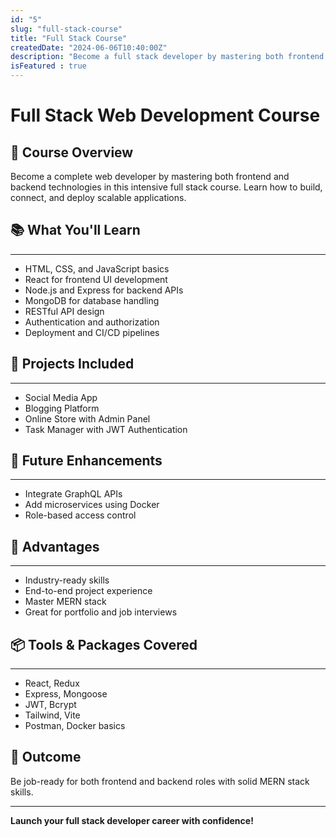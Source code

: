 ```yaml
---
id: "5"
slug: "full-stack-course"
title: "Full Stack Course"
createdDate: "2024-06-06T10:40:00Z"
description: "Become a full stack developer by mastering both frontend and backend technologies, including React, Node.js, and MongoDB."
isFeatured : true
---
```

#                             Full Stack Web Development Course

## 📘 Course Overview
Become a complete web developer by mastering both frontend and backend technologies in this intensive full stack course. Learn how to build, connect, and deploy scalable applications.

## 📚 What You'll Learn
---
- HTML, CSS, and JavaScript basics
- React for frontend UI development
- Node.js and Express for backend APIs
- MongoDB for database handling
- RESTful API design
- Authentication and authorization
- Deployment and CI/CD pipelines

## 💼 Projects Included
---
- Social Media App
- Blogging Platform
- Online Store with Admin Panel
- Task Manager with JWT Authentication

## 🚀 Future Enhancements
---
- Integrate GraphQL APIs
- Add microservices using Docker
- Role-based access control

## 🌟 Advantages
---
- Industry-ready skills
- End-to-end project experience
- Master MERN stack
- Great for portfolio and job interviews

## 📦 Tools & Packages Covered
---
- React, Redux
- Express, Mongoose
- JWT, Bcrypt
- Tailwind, Vite
- Postman, Docker basics

## 🏁 Outcome
Be job-ready for both frontend and backend roles with solid MERN stack skills.

---

**Launch your full stack developer career with confidence!**